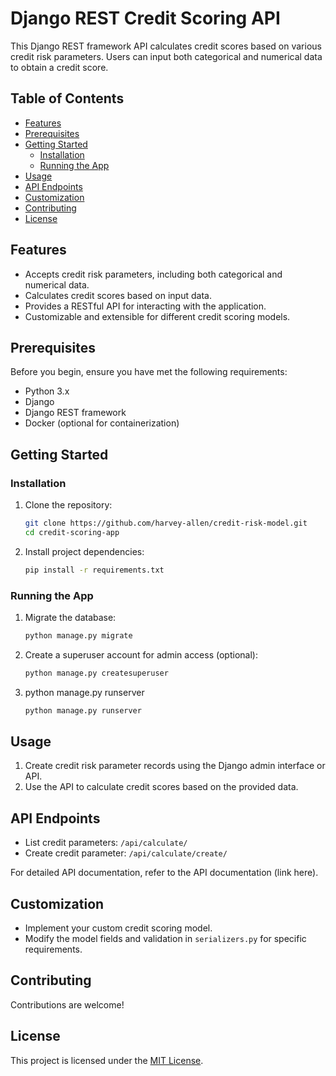 # Django REST Credit Scoring API

This Django REST framework API calculates credit scores based on various credit risk parameters. Users can input both categorical and numerical data to obtain a credit score.

## Table of Contents

- [Features](#features)
- [Prerequisites](#prerequisites)
- [Getting Started](#getting-started)
  - [Installation](#installation)
  - [Running the App](#running-the-app)
- [Usage](#usage)
- [API Endpoints](#api-endpoints)
- [Customization](#customization)
- [Contributing](#contributing)
- [License](#license)

## Features

- Accepts credit risk parameters, including both categorical and numerical data.
- Calculates credit scores based on input data.
- Provides a RESTful API for interacting with the application.
- Customizable and extensible for different credit scoring models.

## Prerequisites

Before you begin, ensure you have met the following requirements:

- Python 3.x
- Django
- Django REST framework
- Docker (optional for containerization)

## Getting Started

### Installation

1. Clone the repository:

   ```bash
   git clone https://github.com/harvey-allen/credit-risk-model.git
   cd credit-scoring-app

2. Install project dependencies:
   ```bash
   pip install -r requirements.txt

### Running the App

1. Migrate the database:

   ```bash
   python manage.py migrate

2. Create a superuser account for admin access (optional):
   ```bash
   python manage.py createsuperuser

3. python manage.py runserver
   ```bash
   python manage.py runserver

## Usage

1. Create credit risk parameter records using the Django admin interface or API.
2. Use the API to calculate credit scores based on the provided data.

## API Endpoints

- List credit parameters: `/api/calculate/`
- Create credit parameter: `/api/calculate/create/`

For detailed API documentation, refer to the API documentation (link here).

## Customization

- Implement your custom credit scoring model.
- Modify the model fields and validation in `serializers.py` for specific requirements.

## Contributing

Contributions are welcome!

## License

This project is licensed under the [MIT License](LICENSE).




